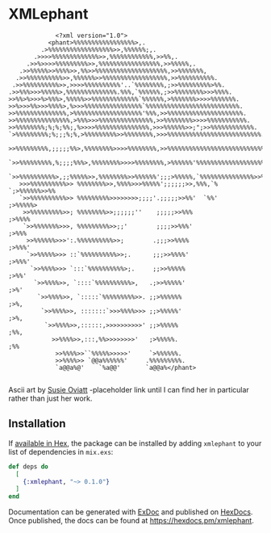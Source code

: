 # XMLephant

```
             <?xml version="1.0">                                              
           <phant>%%%%%%%%%%%%%%%%%>,.                                       
         .>%%%%%%%%%%%%%%%%%%>>,%%%%%%;,.                                  
       .>>>>%%%%%%%%%%%%%>>,%%%%%%%%%%%%,>>%%,.                            
     .>>%>>>>%%%%%%%%%>>,%%%%%%%%%%%%%%%%%,>>%%%%%,.                       
   .>>%%%%%>>%%%%>>,%%>>%%%%%%%%%%%%%%%%%%%%,>>%%%%%%%,                    
  .>>%%%%%%%%%%>>,%%%%%%>>%%%%%%%%%%%%%%%%%%,>>%%%%%%%%%%.                 
 .>>%%%%%%%%%%>>,>>>>%%%%%%%%%%'..`%%%%%%%%,;>>%%%%%%%%%>%%.               
.>>%%%>>>%%%%%>,%%%%%%%%%%%%%%.%%%,`%%%%%%,;>>%%%%%%%%>>>%%%%.             
>>%%>%>>>%>%%%>,%%%%%>>%%%%%%%%%%%%%`%%%%%%,>%%%%%%%>>>>%%%%%%%.           
>>%>>>%%>>>%%%%>,%>>>%%%%%%%%%%%%%%%%`%%%%%%%%%%%%%%%%%%%%%%%%%%.          
>>%%%%%%%%%%%%%%,>%%%%%%%%%%%%%%%%%%%'%%%,>>%%%%%%%%%%%%%%%%%%%%%.         
>>%%%%%%%%%%%%%%%,>%%%>>>%%%%%%%%%%%%%%%,>>%%%%%%%%>>>>%%%%%%%%%%%.        
>>%%%%%%%%;%;%;%%;,%>>>>%%%%%%%%%%%%%%%,>>>%%%%%%>>;";>>%%%%%%%%%%%%.      
`>%%%%%%%%%;%;;;%;%,>%%%%%%%%%>>%%%%%%%%,>>>%%%%%%%%%%%%%%%%%%%%%%%%%%.    
 >>%%%%%%%%%,;;;;;%%>,%%%%%%%%>>>>%%%%%%%%,>>%%%%%%%%%%%%%%%%%%%%%%%%%%%.  
 `>>%%%%%%%%%,%;;;;%%%>,%%%%%%%%>>>>%%%%%%%%,>%%%%%%'%%%%%%%%%%%%%%%%%%%>>.
  `>>%%%%%%%%%%>,;;%%%%%>>,%%%%%%%%>>%%%%%%';;;>%%%%%,`%%%%%%%%%%%%%%%>>%%>.
   >>>%%%%%%%%%%>> %%%%%%%%>>,%%%%>>>%%%%%';;;;;;>>,%%%,`%     `;>%%%%%%>>%%
   `>>%%%%%%%%%%>> %%%%%%%%%>>>>>>>>;;;;'.;;;;;>>%%'  `%%'          ;>%%%%%>
    >>%%%%%%%%%>>; %%%%%%%%>>;;;;;;''    ;;;;;>>%%%                   ;>%%%%
    `>>%%%%%%%>>>, %%%%%%%%%>>;;'        ;;;;>>%%%'                    ;>%%%
     >>%%%%%%>>>':.%%%%%%%%%%>>;        .;;;>>%%%%                    ;>%%%'
     `>>%%%%%>>> ::`%%%%%%%%%%>>;.      ;;;>>%%%%'                   ;>%%%' 
      `>>%%%%>>> `:::`%%%%%%%%%%>;.     ;;>>%%%%%                   ;>%%'  
       `>>%%%%>>, `::::`%%%%%%%%%%>,   .;>>%%%%%'                   ;>%'   
        `>>%%%%>>, `:::::`%%%%%%%%%>>. ;;>%%%%%%                    ;>%,   
         `>>%%%%>>, :::::::`>>>%%%%>>> ;;>%%%%%'                     ;>%,  
          `>>%%%%>>,::::::,>>>>>>>>>>' ;;>%%%%%                       ;%%, 
            >>%%%%>>,:::,%%>>>>>>>>'   ;>%%%%%.                        ;%% 
             >>%%%%>>``%%%%%>>>>>'     `>%%%%%%.                           
             >>%%%%>> `@@a%%%%%%'     .%%%%%%%%%.                          
             `a@@a%@'    `%a@@'       `a@@a%</phant>
             
```
Ascii art by [Susie Oviatt](http://www.roysac.com/tutorial/susieasciiarttutorial.html) -placeholder link until I can find her in particular rather than just her work. 

## Installation

If [available in Hex](https://hex.pm/docs/publish), the package can be installed
by adding `xmlephant` to your list of dependencies in `mix.exs`:

```elixir
def deps do
  [
    {:xmlephant, "~> 0.1.0"}
  ]
end
```

Documentation can be generated with [ExDoc](https://github.com/elixir-lang/ex_doc)
and published on [HexDocs](https://hexdocs.pm). Once published, the docs can
be found at <https://hexdocs.pm/xmlephant>.

